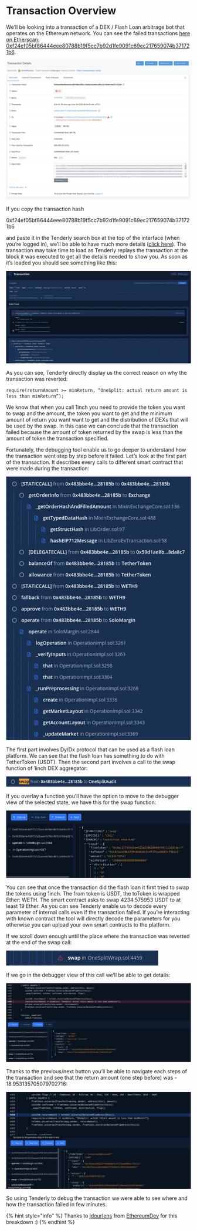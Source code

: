 # Transaction Overview

We’ll be looking into a transaction of a DEX / Flash Loan arbitrage bot that operates on the Ethereum network. You can see the failed transactions [here on Etherscan: 0xf24ef05bf86444eee80788b19f5cc7b92d1fe9091c69ec217659074b371721b6](https://etherscan.io/tx/0xf24ef05bf86444eee80788b19f5cc7b92d1fe9091c69ec217659074b371721b6).

![](<../../.gitbook/assets/image (21).png>)

If you copy the transaction hash

0xf24ef05bf86444eee80788b19f5cc7b92d1fe9091c69ec217659074b371721b6

and paste it in the Tenderly search box at the top of the interface (when you’re logged in), we’ll be able to have much more details ([click here](https://dashboard.tenderly.co/tx/main/0xf24ef05bf86444eee80788b19f5cc7b92d1fe9091c69ec217659074b371721b6)). The transaction may take time to load as Tenderly replays the transaction at the block it was executed to get all the details needed to show you. As soon as it’s loaded you should see something like this:

![](<../../.gitbook/assets/image (19).png>)

As you can see, Tenderly directly display us the correct reason on why the transaction was reverted:

```
require(returnAmount >= minReturn, “OneSplit: actual return amount is less than minReturn”);
```

We know that when you call 1inch you need to provide the token you want to swap and the amount, the token you want to get and the minimum amount of return you want want to get and the distribution of DEXs that will be used by the swap. In this case we can conclude that the transaction failed because the amount of token returned by the swap is less than the amount of token the transaction specified.

Fortunately, the debugging tool enable us to go deeper to understand how the transaction went step by step before it failed. Let’s look at the first part of the transaction. It describes every calls to different smart contract that were made during the transaction:

![](<../../.gitbook/assets/image (18).png>)

The first part involves Dy/Dx protocol that can be used as a flash loan platform. We can see that the flash loan has something to do with TetherToken (USDT). Then the second part involves a call to the swap function of 1inch DEX aggregator:

![](<../../.gitbook/assets/image (12).png>)

If you overlay a function you’ll have the option to move to the debugger view of the selected state, we have this for the swap function:

![](<../../.gitbook/assets/image (38).png>)

You can see that once the transaction did the flash loan it first tried to swap the tokens using 1inch. The from token is USDT, the toToken is wrapped Ether: WETH. The smart contract asks to swap 4234.575953 USDT to at least 19 Ether. As you can see Tenderly enable us to decode every parameter of internal calls even if the transaction failed. If you’re interacting with known contract the tool will directly decode the parameters for you otherwise you can upload your own smart contracts to the platform.&#x20;

If we scroll down enough until the place where the transaction was reverted at the end of the swap call:

![](<../../.gitbook/assets/image (47).png>)

If we go in the debugger view of this call we’ll be able to get details:

![](<../../.gitbook/assets/image (11).png>)

Thanks to the previous/next button you’ll be able to navigate each steps of the transaction and see that the return amount (one step before) was - 18.953135705079702716:

![](<../../.gitbook/assets/image (14).png>)

So using Tenderly to debug the transaction we were able to see where and how the transaction failed in few minutes.

{% hint style="info" %}
Thanks to [jdourlens](https://ethereumdev.io/author/peter/) from [EthereumDev](https://ethereumdev.io/debugging-your-ethereum-transactions-with-tenderly/) for this breakdown :)
{% endhint %}

